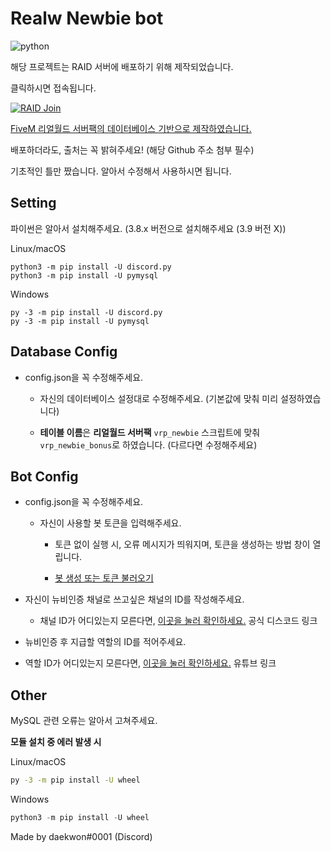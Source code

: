 # Realw Newbie bot

![python](https://img.shields.io/pypi/pyversions/discord.py.svg)

해당 프로젝트는 RAID 서버에 배포하기 위해 제작되었습니다.

클릭하시면 접속됩니다.

[![RAID Join](https://discord.com/api/guilds/678572912797679617/widget.png?style=banner2)](https://discord.gg/raidkr)

[FiveM 리얼월드 서버팩의 데이터베이스 기반으로 제작하였습니다.](https://github.com/fivem-realw/RWServer)

배포하더라도, 출처는 꼭 밝혀주세요! (해당 Github 주소 첨부 필수)

기초적인 틀만 짰습니다. 알아서 수정해서 사용하시면 됩니다.

## **Setting**

파이썬은 알아서 설치해주세요. (3.8.x 버전으로 설치해주세요 (3.9 버전 X))

Linux/macOS
```
python3 -m pip install -U discord.py
python3 -m pip install -U pymysql
```
Windows
```
py -3 -m pip install -U discord.py
py -3 -m pip install -U pymysql
```

## Database Config

- config.json을 꼭 수정해주세요.

  - 자신의 데이터베이스 설정대로 수정해주세요. (기본값에 맞춰 미리 설정하였습니다)

  - **테이블 이름**은 **리얼월드 서버팩** `vrp_newbie` 스크립트에 맞춰 `vrp_newbie_bonus`로 하였습니다. (다르다면 수정해주세요)

## Bot Config

- config.json을 꼭 수정해주세요.

  - 자신이 사용할 봇 토큰을 입력해주세요.

    - 토큰 없이 실행 시, 오류 메시지가 띄워지며, 토큰을 생성하는 방법 창이 열립니다.

     - [봇 생성 또는 토큰 불러오기](https://www.freecodecamp.org/news/create-a-discord-bot-with-python/)


- 자신이 뉴비인증 채널로 쓰고싶은 채널의 ID를 작성해주세요.

  - 채널 ID가 어디있는지 모른다면, [이곳을 눌러 확인하세요.](https://support.discord.com/hc/ko/articles/206346498-%EC%82%AC%EC%9A%A9%EC%9E%90-%EC%84%9C%EB%B2%84-%EB%A9%94%EC%8B%9C%EC%A7%80-ID%EB%8A%94-%EC%96%B4%EB%94%94%EC%84%9C-%ED%99%95%EC%9D%B8%ED%95%98%EB%82%98%EC%9A%94-) 공식 디스코드 링크


- 뉴비인증 후 지급할 역할의 ID를 적어주세요.

 - 역할 ID가 어디있는지 모른다면, [이곳을 눌러 확인하세요.](https://www.youtube.com/watch?v=Xme4lBvrCN8) 유튜브 링크

## Other

MySQL 관련 오류는 알아서 고쳐주세요.


**모듈 설치 중 에러 발생 시**

Linux/macOS
```bash
py -3 -m pip install -U wheel
```
Windows
```c
python3 -m pip install -U wheel
```

Made by daekwon#0001 (Discord)

